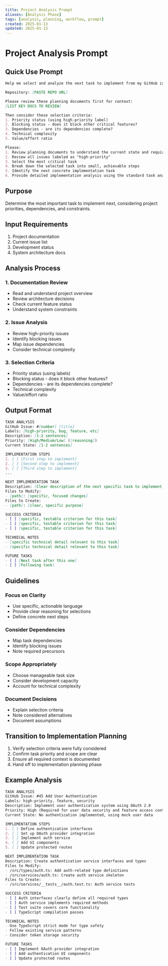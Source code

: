 ```yaml
---
title: Project Analysis Prompt
aliases: [Analysis Phase]
tags: [analysis, planning, workflow, prompt]
created: 2025-01-13
updated: 2025-01-13
---
```


# Project Analysis Prompt

## Quick Use Prompt
```markdown
Help me select and analyze the next task to implement from my GitHub issues.

Repository: [PASTE REPO URL]

Please review these planning documents first for context:
[LIST KEY DOCS TO REVIEW]

Then consider these selection criteria:
1. Priority status (using high-priority label)
2. Blocking status - does it block other critical features?
3. Dependencies - are its dependencies complete?
4. Technical complexity
5. Value/effort ratio

Please:
1. Review planning documents to understand the current state and requirements
2. Review all issues labeled as "high-priority"
3. Select the most critical task 
4. Break down the selected task into small, achievable steps
5. Identify the next concrete implementation task
6. Provide detailed implementation analysis using the standard task analysis format
```

## Purpose
Determine the most important task to implement next, considering project priorities, dependencies, and constraints.

## Input Requirements
1. Project documentation
2. Current issue list
3. Development status
4. System architecture docs

## Analysis Process

### 1. Documentation Review
- Read and understand project overview
- Review architecture decisions
- Check current feature status
- Understand system constraints

### 2. Issue Analysis
- Review high-priority issues
- Identify blocking issues
- Map issue dependencies
- Consider technical complexity

### 3. Selection Criteria
- Priority status (using labels)
- Blocking status - does it block other features?
- Dependencies - are its dependencies complete?
- Technical complexity
- Value/effort ratio

## Output Format

```markdown
TASK ANALYSIS
GitHub Issue: #[number] [title]
Labels: [high-priority, bug, feature, etc]
Description: [1-2 sentences]
Priority: [High/Medium/Low] ([reasoning])
Current State: [1-2 sentences]

IMPLEMENTATION STEPS
1. [ ] [First step to implement]
2. [ ] [Second step to implement]
3. [ ] [Third step to implement]
...

NEXT IMPLEMENTATION TASK
Description: [Clear description of the next specific task to implement]
Files to Modify:
- [path]: [specific, focused changes]
Files to Create:
- [path]: [clear, specific purpose]

SUCCESS CRITERIA
- [ ] [specific, testable criterion for this task]
- [ ] [specific, testable criterion for this task]
- [ ] [specific, testable criterion for this task]

TECHNICAL NOTES
- [specific technical detail relevant to this task]
- [specific technical detail relevant to this task]

FUTURE TASKS
- [ ] [Next task after this one]
- [ ] [Following task]
```

## Guidelines

### Focus on Clarity
- Use specific, actionable language
- Provide clear reasoning for selections
- Define concrete next steps

### Consider Dependencies
- Map task dependencies
- Identify blocking issues
- Note required precursors

### Scope Appropriately
- Choose manageable task size
- Consider development capacity
- Account for technical complexity

### Document Decisions
- Explain selection criteria
- Note considered alternatives
- Document assumptions

## Transition to Implementation Planning
1. Verify selection criteria were fully considered
2. Confirm task priority and scope are clear
3. Ensure all required context is documented
4. Hand off to implementation planning phase

## Example Analysis

```markdown
TASK ANALYSIS
GitHub Issue: #45 Add User Authentication
Labels: high-priority, feature, security
Description: Implement user authentication system using OAuth 2.0
Priority: High (Required for user data security and feature access control)
Current State: No authentication implemented, using mock user data

IMPLEMENTATION STEPS
1. [ ] Define authentication interfaces
2. [ ] Set up OAuth provider integration
3. [ ] Implement auth service
4. [ ] Add UI components
5. [ ] Update protected routes

NEXT IMPLEMENTATION TASK
Description: Create authentication service interfaces and types
Files to Modify:
- /src/types/auth.ts: Add auth-related type definitions
- /src/services/auth.ts: Create auth service skeleton
Files to Create:
- /src/services/__tests__/auth.test.ts: Auth service tests

SUCCESS CRITERIA
- [ ] Auth interfaces clearly define all required types
- [ ] Auth service implements required methods
- [ ] Test suite covers core functionality
- [ ] TypeScript compilation passes

TECHNICAL NOTES
- Use TypeScript strict mode for type safety
- Follow existing service patterns
- Consider token storage security

FUTURE TASKS
- [ ] Implement OAuth provider integration
- [ ] Add authentication UI components
- [ ] Update protected routes
```